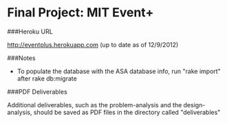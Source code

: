 Final Project: MIT Event+
========================

###Heroku URL

http://eventplus.herokuapp.com (up to date as of 12/9/2012)

###Notes

- To populate the database with the ASA database info, run "rake import" after rake db:migrate


###PDF Deliverables

Additional deliverables, such as the problem-analysis and the design-analysis, should
be saved as PDF files in the directory called "deliverables"
